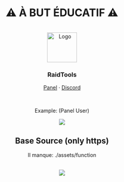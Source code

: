 
<div align="center">
  <h1>⚠ À BUT ÉDUCATIF  ⚠</h1><BR>
    <img src="https://raidtools.herokuapp.com/img/logo.png" alt="Logo" width="80" height="80">
  <h3>RaidTools</h3>
  <p>
    <a href="https://raidtools.herokuapp.com/">Panel</a> · <a href="https://discord.gg/ctp">Discord</a>
  </p>
  <br>
  <p>Example: (Panel User)</p>
  <img src="https://cdn.discordapp.com/attachments/284707525620662272/999012824414179480/unknown.png">
<br>
  <h2>Base Source (only https)</h2>
<p> Il manque: ./assets/function</p><br>
<img src="https://cdn.discordapp.com/attachments/284707525620662272/999012105363660800/unknown.png">
</div>
